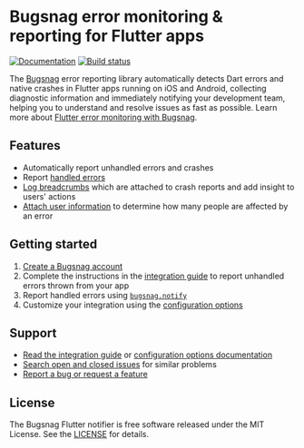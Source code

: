 # Bugsnag error monitoring & reporting for Flutter apps

[![Documentation](https://img.shields.io/badge/documentation-latest-blue.svg)](https://docs.bugsnag.com/platforms/flutter/)
[![Build status](https://badge.buildkite.com/e5d6c82f7202bbfe7114be8b8cb245b447a29470cd9320658b.svg?branch=main)](https://buildkite.com/bugsnag/bugsnag-flutter)

The [Bugsnag](https://www.bugsnag.com) error reporting library automatically detects Dart errors and
native crashes in Flutter apps running on iOS and Android, collecting diagnostic information and
immediately notifying your development team, helping you to understand and resolve issues as fast as
possible. Learn more about
[Flutter error monitoring with Bugsnag](https://docs.bugsnag.com/platforms/flutter/).

## Features

* Automatically report unhandled errors and crashes
* Report [handled errors](https://docs.bugsnag.com/platforms/flutter/#reporting-handled-errors)
* [Log breadcrumbs](https://docs.bugsnag.com/platforms/flutter/#logging-breadcrumbs) which are
  attached to crash reports and add insight to users' actions
* [Attach user information](https://docs.bugsnag.com/platforms/flutter/#identifying-users) to
  determine how many people are affected by an error

## Getting started

1. [Create a Bugsnag account](https://www.bugsnag.com)
1. Complete the instructions in the [integration guide](https://docs.bugsnag.com/platforms/flutter/)
   to report unhandled errors thrown from your app
1. Report handled errors
   using [`bugsnag.notify`](https://docs.bugsnag.com/platforms/flutter/reporting-handled-errors/)
1. Customize your integration using
   the [configuration options](https://docs.bugsnag.com/platforms/flutter/configuration-options/)

## Support

* [Read the integration guide](https://docs.bugsnag.com/platforms/flutter/)
  or [configuration options documentation](https://docs.bugsnag.com/platforms/flutter/configuration-options/)
* [Search open and closed issues](https://github.com/bugsnag/bugsnag-flutter/issues?utf8=✓&q=is%3Aissue)
  for similar problems
* [Report a bug or request a feature](https://github.com/bugsnag/bugsnag-flutter/issues/new)

## License

The Bugsnag Flutter notifier is free software released under the MIT License. See
the [LICENSE](https://github.com/bugsnag/bugsnag-flutter/blob/master/LICENSE)
for details.